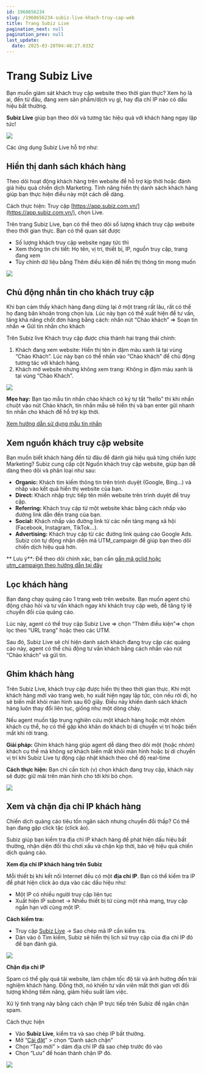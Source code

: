 ```yaml
---
id: 1968656234
slug: /1968656234-subiz-live-khach-truy-cap-web
title: Trang Subiz Live
pagination_next: null
pagination_prev: null
last_update:
  date: 2025-03-28T04:48:27.033Z
---
```


# Trang Subiz Live


Bạn muốn giám sát khách truy cập website theo thời gian thực? Xem họ là ai, đến từ đâu, đang xem sản phẩm/dịch vụ gì, hay địa chỉ IP nào có dấu hiệu bất thường.

**Subiz Live** giúp bạn theo dõi và tương tác hiệu quả với khách hàng ngay lập tức! 


![](https://vcdn.subiz-cdn.com/file/fisgyqzgioqwtusqncbl_acpxkgumifuoofoosble/unnamed.png)


Các ứng dụng Subiz Live hỗ trợ như: 
## Hiển thị danh sách khách hàng


Theo dõi hoạt động khách hàng trên website để hỗ trợ kịp thời hoặc đánh giá hiệu quả chiến dịch Marketing. Tính năng hiển thị danh sách khách hàng giúp bạn thực hiện điều này một cách dễ dàng.

Cách thực hiện: Truy cập [https://app.subiz.com.vn/](https://app.subiz.com.vn/), chọn Live.

Trên trang Subiz Live, bạn có thể theo dõi số lượng khách truy cập website theo thời gian thực. Bạn có thể quan sát được

- Số lượng khách truy cập website ngay tức thì
- Xem thông tin chi tiết: Họ tên, vị trí, thiết bị, IP, nguồn truy cập, trang đang xem
- Tùy chỉnh dữ liệu bằng Thêm điều kiện để hiển thị thông tin mong muốn


![](https://vcdn.subiz-cdn.com/file/fisgyrbrmajpedwsdtmf_acpxkgumifuoofoosble/unnamed.png)

## Chủ động nhắn tin cho khách truy cập


Khi bạn cảm thấy khách hàng đang dừng lại ở một trang rất lâu, rất có thể họ đang băn khoăn trong chọn lựa. Lúc này bạn có thể xuất hiện để tư vấn, tăng khả năng chốt đơn hàng bằng cách: nhấn nút “Chào khách” =&gt; Soạn tin nhắn =&gt; Gửi tin nhắn cho khách

Trên Subiz live Khách truy cập được chia thành hai trạng thái chính:

01. Khách đang xem website: Hiển thị tên in đậm màu xanh lá tại vùng “Chào Khách”. Lúc này bạn có thể nhấn vào “Chào khách” để chủ động tương tác với khách hàng.
11. Khách mở website nhưng không xem trang: Không in đậm màu xanh lá tại vùng “Chào Khách”.


![](https://vcdn.subiz-cdn.com/file/fisgyqzgqscevtmaqpzq_acpxkgumifuoofoosble/unnamed.png)


**Mẹo hay:** Bạn tạo mẫu tin nhắn chào khách có ký tự tắt “hello” thì khi nhấn chuột vào nút Chào khách, tin nhắn mẫu sẽ hiển thị và bạn enter gửi nhanh tin nhắn cho khách để hỗ trợ kịp thời.

[Xem hướng dẫn sử dụng mẫu tin nhắn](https://subiz.com.vn/docs/1941951532-mau-tin-nhan)
## Xem nguồn khách truy cập website


Bạn muốn biết khách hàng đến từ đâu để đánh giá hiệu quả từng chiến lược Marketing? Subiz cung cấp cột Nguồn khách truy cập website, giúp bạn dễ dàng theo dõi và phân loại như sau:

- **Organic:** Khách tìm kiếm thông tin trên trình duyệt (Google, Bing…) và nhấp vào kết quả hiển thị website của bạn.
- **Direct:** Khách nhập trực tiếp tên miền website trên trình duyệt để truy cập.
- **Referring:** Khách truy cập từ một website khác bằng cách nhấp vào đường link dẫn đến trang của bạn.
- **Social:** Khách nhấp vào đường link từ các nền tảng mạng xã hội (Facebook, Instagram, TikTok…).
- **Advertising:** Khách truy cập từ các đường link quảng cáo Google Ads. Subiz còn tự động nhận diện mã UTM\_campaign để giúp bạn theo dõi chiến dịch hiệu quả hơn.

** Lưu ý**: Để theo dõi chính xác, bạn cần [gắn mã gclid hoặc utm\_campaign theo hướng dẫn tại đây](https://support.google.com/analytics/answer/1033981?hl=vi#zippy=%2Cn%E1%BB%99i-dung-c%E1%BB%A7a-b%C3%A0i-vi%E1%BA%BFt-n%C3%A0y)
## Lọc khách hàng


Bạn đang chạy quảng cáo 1 trang web trên website. Bạn muốn agent chủ động chào hỏi và tư vấn khách ngay khi khách truy cập web, để tăng tỷ lệ chuyển đổi của quảng cáo.

Lúc này, agent có thể truy cập Subiz Live =&gt; chọn “Thêm điều kiện”=&gt; chọn lọc theo “URL trang” hoặc theo các UTM. 

Sau đó, Subiz Live sẽ chỉ hiện danh sách khách đang truy cập các quảng cáo này, agent có thể chủ động tư vấn khách bằng cách nhấn vào nút “Chào khách” và gửi tin.
## Ghim khách hàng


Trên Subiz Live, khách truy cập được hiển thị theo thời gian thực. Khi một khách hàng mới vào trang web, họ xuất hiện ngay lập tức, còn nếu rời đi, họ sẽ biến mất khỏi màn hình sau 60 giây. Điều này khiến danh sách khách hàng luôn thay đổi liên tục, giống như một dòng chảy.

Nếu agent muốn tập trung nghiên cứu một khách hàng hoặc một nhóm khách cụ thể, họ có thể gặp khó khăn do khách bị di chuyển vị trí hoặc biến mất khi rời trang.

**Giải pháp:** Ghim khách hàng giúp agent dễ dàng theo dõi một (hoặc nhóm) khách cụ thể mà không sợ khách biến mất khỏi màn hình hoặc bị di chuyển vị trí khi Subiz Live tự động cập nhật khách theo chế độ real-time

**Cách thực hiện:** Bạn chỉ cần tích (v) chọn khách đang truy cập, khách này sẽ được giữ mãi trên màn hình cho tới khi bỏ chọn.


![](https://vcdn.subiz-cdn.com/file/fisgyqzgszsxfkgjjfsc_acpxkgumifuoofoosble/unnamed.png)

## Xem và chặn địa chỉ IP khách hàng
Chiến dịch quảng cáo tiêu tốn ngân sách nhưng chuyển đổi thấp? Có thể bạn đang gặp click tặc (click ảo).

Subiz giúp bạn kiểm tra địa chỉ IP khách hàng để phát hiện dấu hiệu bất thường, nhận diện đối thủ chơi xấu và chặn kịp thời, bảo vệ hiệu quả chiến dịch quảng cáo.

**Xem địa chỉ IP khách hàng trên Subiz**

Mỗi thiết bị khi kết nối Internet đều có một **địa chỉ IP**. Bạn có thể kiểm tra IP để phát hiện click ảo dựa vào các dấu hiệu như:

- Một IP có nhiều người truy cập liên tục
- Xuất hiện IP subnet → Nhiều thiết bị từ cùng một nhà mạng, truy cập ngắn hạn với cùng một IP.

**Cách kiểm tra:**

- Truy cập [Subiz Live](https://app.subiz.com.vn/settings/blacklist-ips) → Sao chép mã IP cần kiểm tra.
- Dán vào ô Tìm kiếm, Subiz sẽ hiển thị lịch sử truy cập của địa chỉ IP đó để bạn đánh giá.


![](https://vcdn.subiz-cdn.com/file/fisgyrbrpslghrmbmbfm_acpxkgumifuoofoosble/unnamed.png)


**Chặn địa chỉ IP**

Spam có thể gây quá tải website, làm chậm tốc độ tải và ảnh hưởng đến trải nghiệm khách hàng. Đồng thời, nó khiến tư vấn viên mất thời gian với đối tượng không tiềm năng, giảm hiệu suất làm việc.

Xử lý tình trạng này bằng cách chặn IP trực tiếp trên Subiz để ngăn chặn spam. 

Cách thực hiện

- Vào **Subiz Live**, kiểm tra và sao chép IP bất thường.
- Mở “[Cài đặt](https://app.subiz.com.vn/settings/https://app.subiz.com.vn/settings/)” &gt; chọn “Danh sách chặn”
- Chọn “Tạo mới” &gt; dám địa chỉ IP đã sao chép trước đó vào
- Chọn “Lưu” để hoàn thành chặn IP đó.


![](https://vcdn.subiz-cdn.com/file/fisgyqzhbdoqkakppdbi_acpxkgumifuoofoosble/unnamed.png)